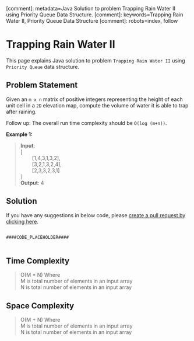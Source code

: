 [comment]: metadata=Java Solution to problem Trapping Rain Water II using Priority Queue Data Structure.
[comment]: keywords=Trapping Rain Water II, Priority Queue Data Structure
[comment]: robots=index, follow


<h1>Trapping Rain Water II</h1>
<p>
This page explains Java solution to problem <code class="inline">Trapping Rain Water II</code> using <code class="inline">Priority Queue</code> data structure.
</p>


<h2 class="heading">Problem Statement</h2>
<p>
Given an <code class="inline">m x n</code> matrix of positive integers representing the height of each unit cell in a <code class="inline">2D</code> elevation map, compute the volume of water it is able to trap after raining.
</p>
<p>
Follow up: The overall run time complexity should be <code class="inline">O(log (m+n))</code>.
</p>

<b>Example 1:</b>
<blockquote>
<p>
<b>Input</b>: <br/>
[<br />
&nbsp;&nbsp;&nbsp;&nbsp;&nbsp;&nbsp;&nbsp;&nbsp;[1,4,3,1,3,2],<br />
&nbsp;&nbsp;&nbsp;&nbsp;&nbsp;&nbsp;&nbsp;&nbsp;[3,2,1,3,2,4],<br />
&nbsp;&nbsp;&nbsp;&nbsp;&nbsp;&nbsp;&nbsp;&nbsp;[2,3,3,2,3,1]<br />
]<br />
<b>Output</b>: 4<br/>
</p>
</blockquote>


<h2 class="heading">Solution</h2>
If you have any suggestions in below code, please <a href="####LINK_PLACEHOLDER####" target="_blank" rel="noopener noreferrer" class="absolute">create a pull request by clicking here</a>.
<pre>
<code class="language-java">
####CODE_PLACEHOLDER####
</code>
</pre>


<h2 class="heading">Time Complexity</h2>
<blockquote>
<p>
O(M * N) Where <br />
M is total number of elements in an input array <br />
N is total number of elements in an input array
</p>
</blockquote>


<h2 class="heading">Space Complexity</h2>
<blockquote>
<p>
O(M + N) Where <br />
M is total number of elements in an input array <br />
N is total number of elements in an input array
</p>
</blockquote>